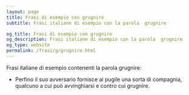 ```yaml
---
layout: page
title: Frasi di esempio con grugnire 
subtitle: Frasi italiane di esempio con la parola  grugnire

og_title: Frasi di esempio con grugnire 
og_description: Frasi italiane di esempio con la parola  grugnire
og_type: website
permalink: /frasi/g/grugnire.html
---
```


Frasi italiane di esempio contenenti la parola grugnire:


- Perfino il suo avversario fornisce al pugile una sorta di compagnia, qualcuno a cui può avvinghiarsi e contro cui grugnire.
